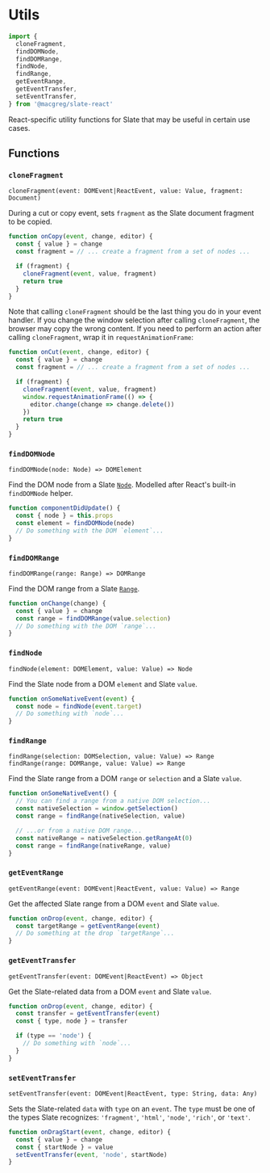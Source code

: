 # Utils

```js
import {
  cloneFragment,
  findDOMNode,
  findDOMRange,
  findNode,
  findRange,
  getEventRange,
  getEventTransfer,
  setEventTransfer,
} from '@macgreg/slate-react'
```

React-specific utility functions for Slate that may be useful in certain use cases.

## Functions

### `cloneFragment`

`cloneFragment(event: DOMEvent|ReactEvent, value: Value, fragment: Document)`

During a cut or copy event, sets `fragment` as the Slate document fragment to be copied.

```js
function onCopy(event, change, editor) {
  const { value } = change
  const fragment = // ... create a fragment from a set of nodes ...

  if (fragment) {
    cloneFragment(event, value, fragment)
    return true
  }
}
```

Note that calling `cloneFragment` should be the last thing you do in your event handler. If you change the window selection after calling `cloneFragment`, the browser may copy the wrong content. If you need to perform an action after calling `cloneFragment`, wrap it in `requestAnimationFrame`:

```js
function onCut(event, change, editor) {
  const { value } = change
  const fragment = // ... create a fragment from a set of nodes ...

  if (fragment) {
    cloneFragment(event, value, fragment)
    window.requestAnimationFrame(() => {
      editor.change(change => change.delete())
    })
    return true
  }
}
```

### `findDOMNode`

`findDOMNode(node: Node) => DOMElement`

Find the DOM node from a Slate [`Node`](../slate/node.md). Modelled after React's built-in `findDOMNode` helper.

```js
function componentDidUpdate() {
  const { node } = this.props
  const element = findDOMNode(node)
  // Do something with the DOM `element`...
}
```

### `findDOMRange`

`findDOMRange(range: Range) => DOMRange`

Find the DOM range from a Slate [`Range`](../slate/range.md).

```js
function onChange(change) {
  const { value } = change
  const range = findDOMRange(value.selection)
  // Do something with the DOM `range`...
}
```

### `findNode`

`findNode(element: DOMElement, value: Value) => Node`

Find the Slate node from a DOM `element` and Slate `value`.

```js
function onSomeNativeEvent(event) {
  const node = findNode(event.target)
  // Do something with `node`...
}
```

### `findRange`

`findRange(selection: DOMSelection, value: Value) => Range`
`findRange(range: DOMRange, value: Value) => Range`

Find the Slate range from a DOM `range` or `selection` and a Slate `value`.

```js
function onSomeNativeEvent() {
  // You can find a range from a native DOM selection...
  const nativeSelection = window.getSelection()
  const range = findRange(nativeSelection, value)

  // ...or from a native DOM range...
  const nativeRange = nativeSelection.getRangeAt(0)
  const range = findRange(nativeRange, value)
}
```

### `getEventRange`

`getEventRange(event: DOMEvent|ReactEvent, value: Value) => Range`

Get the affected Slate range from a DOM `event` and Slate `value`.

```js
function onDrop(event, change, editor) {
  const targetRange = getEventRange(event)
  // Do something at the drop `targetRange`...
}
```

### `getEventTransfer`

`getEventTransfer(event: DOMEvent|ReactEvent) => Object`

Get the Slate-related data from a DOM `event` and Slate `value`.

```js
function onDrop(event, change, editor) {
  const transfer = getEventTransfer(event)
  const { type, node } = transfer

  if (type == 'node') {
    // Do something with `node`...
  }
}
```

### `setEventTransfer`

`setEventTransfer(event: DOMEvent|ReactEvent, type: String, data: Any)`

Sets the Slate-related `data` with `type` on an `event`. The `type` must be one of the types Slate recognizes: `'fragment'`, `'html'`, `'node'`, `'rich'`, or `'text'`.

```js
function onDragStart(event, change, editor) {
  const { value } = change
  const { startNode } = value
  setEventTransfer(event, 'node', startNode)
}
```

